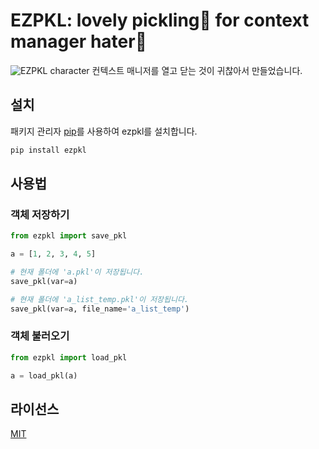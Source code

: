 # EZPKL: lovely pickling🥒 for context manager hater👊

![EZPKL character]("https://raw.githubusercontent.com/yesinkim/ezpkl/main/assets/banner.png")
컨텍스트 매니저를 열고 닫는 것이 귀찮아서 만들었습니다.

## 설치

패키지 관리자 [pip](https://pip.pypa.io/en/stable/)를 사용하여 ezpkl를 설치합니다.

```bash
pip install ezpkl
```

## 사용법

### 객체 저장하기

```python
from ezpkl import save_pkl

a = [1, 2, 3, 4, 5]

# 현재 폴더에 'a.pkl'이 저장됩니다.
save_pkl(var=a)

# 현재 폴더에 'a_list_temp.pkl'이 저장됩니다.
save_pkl(var=a, file_name='a_list_temp')
```

### 객체 불러오기

```python
from ezpkl import load_pkl

a = load_pkl(a)
```

## 라이선스

[MIT](https://choosealicense.com/licenses/mit/)
